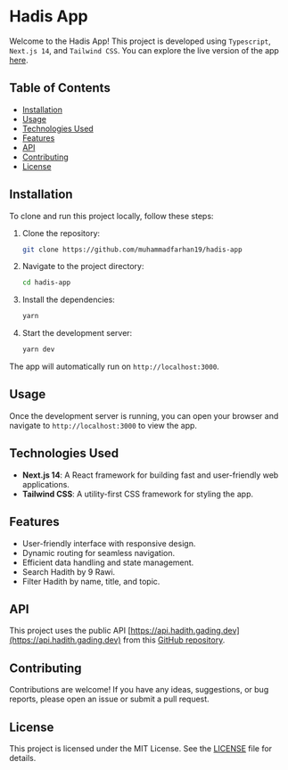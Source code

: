 # Hadis App

Welcome to the Hadis App! This project is developed using `Typescript`, `Next.js 14`, and `Tailwind CSS`. You can explore the live version of the app [here](https://hadis-app.vercel.app/).

## Table of Contents
- [Installation](#installation)
- [Usage](#usage)
- [Technologies Used](#technologies-used)
- [Features](#features)
- [API](#api)
- [Contributing](#contributing)
- [License](#license)

## Installation

To clone and run this project locally, follow these steps:

1. Clone the repository:
    ```bash
    git clone https://github.com/muhammadfarhan19/hadis-app
    ```
   
2. Navigate to the project directory:
    ```bash
    cd hadis-app
    ```

3. Install the dependencies:
    ```bash
    yarn
    ```

4. Start the development server:
    ```bash
    yarn dev
    ```

The app will automatically run on `http://localhost:3000`.

## Usage

Once the development server is running, you can open your browser and navigate to `http://localhost:3000` to view the app.

## Technologies Used

- **Next.js 14**: A React framework for building fast and user-friendly web applications.
- **Tailwind CSS**: A utility-first CSS framework for styling the app.

## Features

- User-friendly interface with responsive design.
- Dynamic routing for seamless navigation.
- Efficient data handling and state management.
- Search Hadith by 9 Rawi.
- Filter Hadith by name, title, and topic.

## API

This project uses the public API [https://api.hadith.gading.dev](https://api.hadith.gading.dev) from this [GitHub repository](https://github.com/gadingnst/hadith-api).

## Contributing

Contributions are welcome! If you have any ideas, suggestions, or bug reports, please open an issue or submit a pull request.

## License

This project is licensed under the MIT License. See the [LICENSE](LICENSE) file for details.

